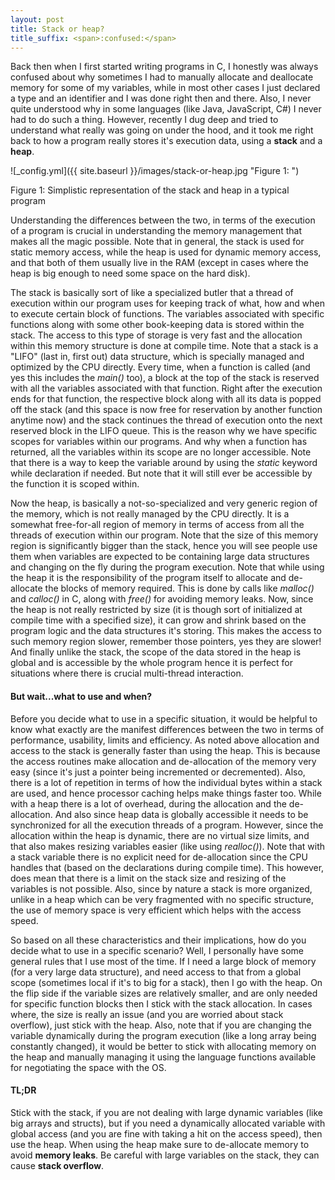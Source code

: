 ```yaml
---
layout: post
title: Stack or heap?
title_suffix: <span>:confused:</span>
---
```


Back then when I first started writing programs in C, I honestly was always confused about why sometimes I had to manually allocate and deallocate memory for some of my variables, while in most other cases I just declared a type and an identifier and I was done right then and there. Also, I never quite understood why in some languages (like Java, JavaScript, C#) I never<!-- more --> had to do such a thing. However, recently I dug deep and tried to understand what really was going on under the hood, and it took me right back to how a program really stores it's execution data, using a **stack** and a **heap**.

![_config.yml]({{ site.baseurl }}/images/stack-or-heap.jpg "Figure 1: ")
<figcaption>Figure 1: Simplistic representation of the stack and heap in a typical program</figcaption>

Understanding the differences between the two, in terms of the execution of a program is crucial in understanding the memory management that makes all the magic possible. Note that in general, the stack is used for static memory access, while the heap is used for dynamic memory access, and that both of them usually live in the RAM (except in cases where the heap is big enough to need some space on the hard disk).

The stack is basically sort of like a specialized butler that a thread of execution within our program uses for keeping track of what, how and when to execute certain block of functions. The variables associated with specific functions along with some other book-keeping data is stored within the stack. The access to this type of storage is very fast and the allocation within this memory structure is done at compile time. Note that a stack is a "LIFO" (last in, first out) data structure, which is specially managed and optimized by the CPU directly. Every time, when a function is called (and yes this includes the _main()_ too), a block at the top of the stack is reserved with all the variables associated with that function. Right after the execution ends for that function, the respective block along with all its data is popped off the stack (and this space is now free for reservation by another function anytime now) and the stack continues the thread of execution onto the next reserved block in the LIFO queue. This is the reason why we have specific scopes for variables within our programs. And why when a function has returned, all the variables within its scope are no longer accessible. Note that there is a way to keep the variable around by using the _static_ keyword while declaration if needed. But note that it will still ever be accessible by the function it is scoped within.

Now the heap, is basically a not-so-specialized and very generic region of the memory, which is not really managed by the CPU directly. It is a somewhat free-for-all region of memory in terms of access from all the threads of execution within our program. Note that the size of this memory region is significantly bigger than the stack, hence you will see people use them when variables are expected to be containing large data structures and changing on the fly during the program execution. Note that while using the heap it is the responsibility of the program itself to allocate and de-allocate the blocks of memory required. This is done by calls like _malloc()_ and _calloc()_ in C, along with _free()_ for avoiding memory leaks. Now, since the heap is not really restricted by size (it is though sort of initialized at compile time with a specified size), it can grow and shrink based on the program logic and the data structures it's storing. This makes the access to such memory region slower, remember those pointers, yes they are slower! And finally unlike the stack, the scope of the data stored in the heap is global and is accessible by the whole program hence it is perfect for situations where there is crucial multi-thread interaction.

#### But wait...what to use and when?

Before you decide what to use in a specific situation, it would be helpful to know what exactly are the manifest differences between the two in terms of performance, usability, limits and efficiency. As noted above allocation and access to the stack is generally faster than using the heap. This is because the access routines make allocation and de-allocation of the memory very easy (since it's just a pointer being incremented or decremented). Also, there is a lot of repetition in terms of how the individual bytes within a stack are used, and hence processor caching helps make things faster too. While with a heap there is a lot of overhead, during the allocation and the de-allocation. And also since heap data is globally accessible it needs to be synchronized for all the execution threads of a program. However, since the allocation within the heap is dynamic, there are no virtual size limits, and that also makes resizing variables easier (like using _realloc()_). Note that with a stack variable there is no explicit need for de-allocation since the CPU handles that (based on the declarations during compile time). This however, does mean that there is a limit on the stack size and resizing of the variables is not possible. Also, since by nature a stack is more organized, unlike in a heap which can be very fragmented with no specific structure, the use of memory space is very efficient which helps with the access speed. 

So based on all these characteristics and their implications, how do you decide what to use in a specific scenario? Well, I personally have some general rules that I use most of the time. If I need a large block of memory (for a very large data structure), and need access to that from a global scope (sometimes local if it's to big for a stack), then I go with the heap. On the flip side if the variable sizes are relatively smaller, and are only needed for specific function blocks then I stick with the stack allocation. In cases where, the size is really an issue (and you are worried about stack overflow), just stick with the heap. Also, note that if you are changing the variable dynamically during the program execution (like a long array being constantly changed), it would be better to stick with allocating memory on the heap and manually managing it using the language functions available for negotiating the space with the OS. 

#### TL;DR

Stick with the stack, if you are not dealing with large dynamic variables (like big arrays and structs), but if you need a dynamically allocated variable with global access (and you are fine with taking a hit on the access speed), then use the heap. When using the heap make sure to de-allocate memory to avoid **memory leaks**. Be careful with large variables on the stack, they can cause **stack overflow**.